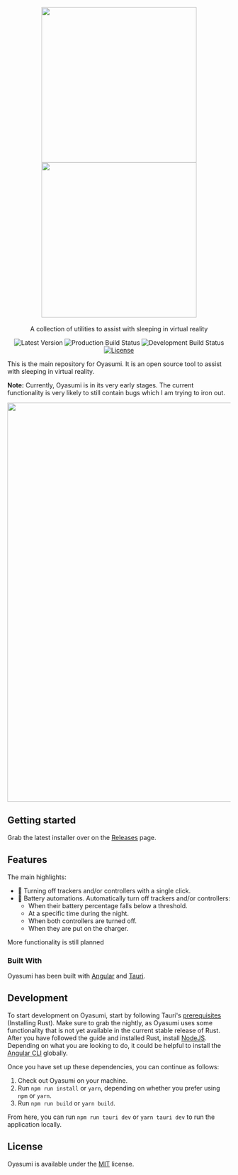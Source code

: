<p align="center">
    <img src="https://github.com/Raphiiko/Oyasumi/raw/develop/docs/resources/img/logo_light.png#gh-light-mode-only)" width="350">
    <img src="https://github.com/Raphiiko/Oyasumi/raw/develop/docs/resources/img/logo_light.png#gh-dark-mode-only)" width="350">
    <br/>
    <br/>
    A collection of utilities to assist with sleeping in virtual reality
</p>
<p align="center">
    <a><img alt="Latest Version" src="https://img.shields.io/github/v/tag/Raphiiko/Oyasumi?color=informational&label=version&sort=semver"></a>
    <a><img alt="Production Build Status" src="https://github.com/Raphiiko/Oyasumi/actions/workflows/build-release.yml/badge.svg"/></a>
    <a><img alt="Development Build Status" src="https://github.com/Raphiiko/Oyasumi/actions/workflows/build-test.yml/badge.svg"/></a>
    <a href="https://github.com/Raphiiko/Oyasumi/blob/develop/LICENSE"><img alt="License" src="https://img.shields.io/github/license/Raphiiko/Oyasumi"></a>
</p>

This is the main repository for Oyasumi. It is an open source tool to assist with sleeping in virtual reality.

**Note:** Currently, Oyasumi is in its very early stages. The current functionality is very likely to still contain bugs which I am trying to iron out.

<p align="center">
    <img src="https://github.com/Raphiiko/Oyasumi/raw/develop/docs/resources/img/screenshot1.png" width="900">
</p>

## Getting started

Grab the latest installer over on the [Releases](https://github.com/Raphiiko/Oyasumi/releases) page.

## Features

The main highlights:

- :battery: Turning off trackers and/or controllers with a single click.
- :battery: Battery automations. Automatically turn off trackers and/or controllers:
  - When their battery percentage falls below a threshold.
  - At a specific time during the night.
  - When both controllers are turned off.
  - When they are put on the charger.

More functionality is still planned

### Built With

Oyasumi has been built with [Angular](https://angular.io/) and [Tauri](https://tauri.app/).

## Development

To start development on Oyasumi, start by following Tauri's [prerequisites](https://tauri.app/v1/guides/getting-started/prerequisites) (Installing Rust).
Make sure to grab the nightly, as Oyasumi uses some functionality that is not yet available in the current stable release of Rust.
After you have followed the guide and installed Rust, install [NodeJS](https://nodejs.org/en/download/).
Depending on what you are looking to do, it could be helpful to install the [Angular CLI](https://angular.io/cli) globally.

Once you have set up these dependencies, you can continue as follows:

1. Check out Oyasumi on your machine.
2. Run `npm run install` or `yarn`, depending on whether you prefer using `npm` or `yarn`.
3. Run `npm run build` or `yarn build`.

From here, you can run `npm run tauri dev` or `yarn tauri dev` to run the application locally.

## License

Oyasumi is available under the [MIT](https://github.com/Raphiiko/Oyasumi/blob/develop/LICENSE.md) license.
